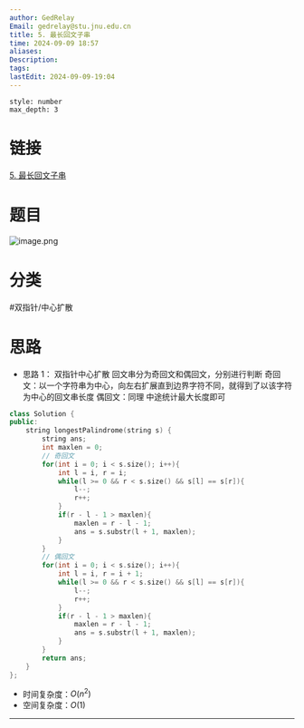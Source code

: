 ```yaml
---
author: GedRelay
Email: gedrelay@stu.jnu.edu.cn
title: 5. 最长回文子串
time: 2024-09-09 18:57
aliases: 
Description: 
tags: 
lastEdit: 2024-09-09-19:04
---
```


```toc
style: number
max_depth: 3
```

# 链接
[5. 最长回文子串](https://leetcode.cn/problems/longest-palindromic-substring/) 

# 题目
![image.png](https://ged-pic-bed.oss-cn-guangzhou.aliyuncs.com/img/202409091858679.png)


# 分类
#双指针/中心扩散

# 思路
- 思路 1：
双指针中心扩散
回文串分为奇回文和偶回文，分别进行判断
奇回文：以一个字符串为中心，向左右扩展直到边界字符不同，就得到了以该字符为中心的回文串长度
偶回文：同理
中途统计最大长度即可


```cpp
class Solution {
public:
    string longestPalindrome(string s) {
        string ans;
        int maxlen = 0;
        // 奇回文
        for(int i = 0; i < s.size(); i++){
            int l = i, r = i;
            while(l >= 0 && r < s.size() && s[l] == s[r]){
                l--;
                r++;
            }
            if(r - l - 1 > maxlen){
                maxlen = r - l - 1;
                ans = s.substr(l + 1, maxlen);
            }
        }
        // 偶回文
        for(int i = 0; i < s.size(); i++){
            int l = i, r = i + 1;
            while(l >= 0 && r < s.size() && s[l] == s[r]){
                l--;
                r++;
            }
            if(r - l - 1 > maxlen){
                maxlen = r - l - 1;
                ans = s.substr(l + 1, maxlen);
            }
        }
        return ans;
    }
};
```


- 时间复杂度：${O\left( n^{2}  \right)  }$ 
- 空间复杂度：${O\left( 1 \right)  }$ 


---


